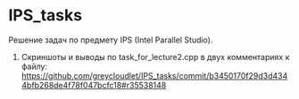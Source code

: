 # IPS_tasks
Решение задач по предмету IPS (Intel Parallel Studio).

1. Скриншоты и выводы по task_for_lecture2.cpp в двух комментариях к файлу:
https://github.com/greycloudlet/IPS_tasks/commit/b3450170f29d3d4344bfb268de4f78f047bcfc18#r35538148
